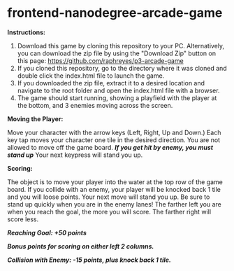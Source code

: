 frontend-nanodegree-arcade-game
===============================

**Instructions:**

1. Download this game by cloning this repository to your PC. Alternatively, you can download the zip file by using the "Download Zip" button on this page: https://github.com/raphreyes/p3-arcade-game
2. If you cloned this repository, go to the directory where it was cloned and double click the index.html file to launch the game.
3. If you downloaded the zip file, extract it to a desired location and navigate to the root folder and open the index.html file with a browser.
4. The game should start running, showing a playfield with the player at the bottom, and 3 enemies moving across the screen.

**Moving the Player:**

Move your character with the arrow keys (Left, Right, Up and Down.)
Each key tap moves your character one tile in the desired direction.
You are not allowed to move off the game board.
***If you get hit by enemy, you must stand up*** Your next keypress will stand you up.

**Scoring:**

The object is to move your player into the water at the top row of the game board.
If you collide with an enemy, your player will be knocked back 1 tile and you will loose points.
Your next move will stand you up. Be sure to stand up quickly when you are in the enemy lanes!
The farther left you are when you reach the goal, the more you will score. The farther right will score less. 

***Reaching Goal: +50 points***

***Bonus points for scoring on either left 2 columns.***

***Collision with Enemy: -15 points, plus knock back 1 tile.***


